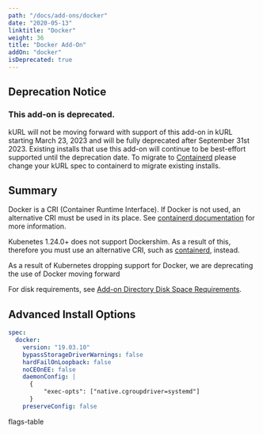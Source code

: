 ```yaml
---
path: "/docs/add-ons/docker"
date: "2020-05-13"
linktitle: "Docker"
weight: 36
title: "Docker Add-On"
addOn: "docker"
isDeprecated: true
---
```

## Deprecation Notice

### This add-on is deprecated.

kURL will not be moving forward with support of this add-on in kURL starting March 23, 2023 and will be fully deprecated after September 31st 2023.  Existing installs that use this add-on will continue to be best-effort supported until the deprecation date.  To migrate to [Containerd](https://kurl.sh/docs/add-ons/containerd) please change your kURL spec to containerd to migrate existing installs.

## Summary


Docker is a CRI (Container Runtime Interface).
If Docker is not used, an alternative CRI must be used in its place.
See [containerd documentation](/docs/add-ons/containerd) for more information.

Kubenetes 1.24.0+ does not support Dockershim.  As a result of this,  therefore you must use an alternative CRI, such as [containerd](/docs/add-ons/containerd), instead.

As a result of Kubernetes dropping support for Docker, we are deprecating the use of Docker moving forward 

For disk requirements, see [Add-on Directory Disk Space Requirements](/docs/install-with-kurl/system-requirements/#add-on-directory-disk-space-requirements).

## Advanced Install Options

```yaml
spec:
  docker:
    version: "19.03.10"
    bypassStorageDriverWarnings: false
    hardFailOnLoopback: false
    noCEOnEE: false
    daemonConfig: |
      {
    	  "exec-opts": ["native.cgroupdriver=systemd"]
      }
    preserveConfig: false
```

flags-table
